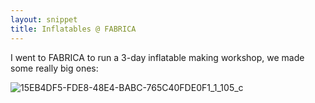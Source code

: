```yaml
---
layout: snippet
title: Inflatables @ FABRICA
---
```


I went to FABRICA to run a 3-day inflatable making workshop, we made some really big ones:

![15EB4DF5-FDE8-48E4-BABC-765C40FDE0F1_1_105_c](https://user-images.githubusercontent.com/16444898/151601850-bd7751a5-a750-4731-b469-d956d209ea08.jpeg)
